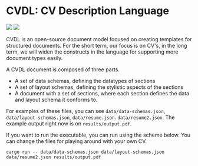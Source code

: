 # CVDL: CV Description Language

![](https://badgen.net/static/license/MIT/blue)
![](https://badgen.net/github/stars/alpaylan/cvdl)


CVDL is an open-source document model focused on creating templates for structured documents. For the short term,
our focus is on CV's, in the long term, we will widen the constructs in the language for supporting more document types easily.

A CVDL document is composed of three parts.

- A set of data schemas, defining the datatypes of sections
- A set of layout schemas, defining the stylistic aspects of the sections
- A document with a set of sections, where each section defines the data and layout schema it conforms to.

For examples of these files, you can see `data/data-schemas.json`, `data/layout-schemas.json`, `data/resume.json`. `data/resume2.json`. The example output right now is on `results/output.pdf`.

If you want to run the executable, you can run using the scheme below. You can change the files for playing around
with your own CV.

`cargo run -- data/data-schemas.json data/layout-schemas.json data/resume2.json results/output.pdf`

